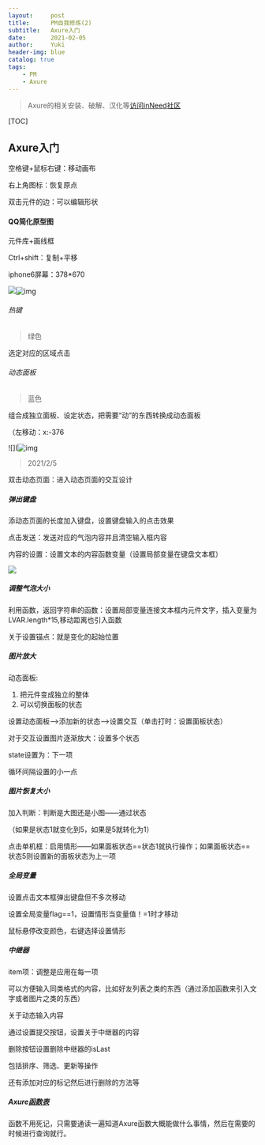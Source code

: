 ```yaml
---
layout:     post
title:      PM自我修炼(2)
subtitle:   Axure入门
date:       2021-02-05
author:     Yuki
header-img: blue
catalog: true
tags:
    - PM
    - Axure
---
```


> Axure的相关安装、破解、汉化等[访问inNeed社区](https://www.inneed.club/resources/detail/y6vb408gnr)



[TOC]



## Axure入门

空格键+鼠标右键：移动画布

右上角图标：恢复原点

双击元件的边：可以编辑形状



#### QQ简化原型图

元件库+画线框

Ctrl+shift：复制+平移

iphone6屏幕：378*670

![](http://m.qpic.cn/psc?/V12k6iOZ1Rqtu7/45NBuzDIW489QBoVep5mce8muMcBsnaNyWDWqKHqkP.LwYkHfH6YM2xYw9On.nmDGWmFKj*zFZHsDt9SOToqZtbPB0ueP4EGhRaNoBxkUTw!/b&bo=DwEbAgAAAAADFyU!&rf=viewer_4)![img](http://m.qpic.cn/psc?/V12k6iOZ1Rqtu7/45NBuzDIW489QBoVep5mcfeYWn*U1DJTuMUVtbQ*VkvBTHJb9x8f1yLiKns7vv7bGw7.S16zUv0lJ4UD9SuRr*uzHDzmHdzHryvnRQr2htk!/b&bo=*QDrAQAAAAADFyU!&rf=viewer_4) 



###### 热键

> 绿色

选定对应的区域点击

###### 动态面板

> 蓝色

组合成独立面板、设定状态，把需要“动”的东西转换成动态面板

（左移动：x:-376

![](![img](http://m.qpic.cn/psc?/V12k6iOZ1Rqtu7/45NBuzDIW489QBoVep5mcfeYWn*U1DJTuMUVtbQ*VkvH8igahXa.X7J3I7IxmM7AbPT7sHWJGXBsqYcaCxxQLGTvmUNAaU.sMpD9quDnSE4!/b&bo=TQLkAQAAAAADF5g!&rf=viewer_4)

>  2021/2/5

双击动态页面：进入动态页面的交互设计

##### 弹出键盘

添动态页面的长度加入键盘，设置键盘输入的点击效果

点击发送：发送对应的气泡内容并且清空输入框内容

内容的设置：设置文本的内容函数变量（设置局部变量在键盘文本框）

![](http://m.qpic.cn/psc?/V12k6iOZ1Rqtu7/45NBuzDIW489QBoVep5mcQKfjusButFA1PC1*WgC*oS78C08Dlxy7bkMFctPQVbFG6b1sgD6x2Oy5LiXy8L92.3ReU6mGjPdSgpi*UXxw.g!/b&bo=mAMLAgAAAAADF6A!&rf=viewer_4)



##### 调整气泡大小

利用函数，返回字符串的函数：设置局部变量连接文本框内元件文字，插入变量为LVAR.length*15,移动距离也引入函数

关于设置锚点：就是变化的起始位置





##### 图片放大

动态面板:

1. 把元件变成独立的整体
2. 可以切换面板的状态

 设置动态面板-->添加新的状态-->设置交互（单击打时：设置面板状态）

对于交互设置图片逐渐放大：设置多个状态

state设置为：下一项

循环间隔设置的小一点



##### 图片恢复大小

加入判断：判断是大图还是小图——通过状态

（如果是状态1就变化到5，如果是5就转化为1）



点击单机框：启用情形——如果面板状态==状态1就执行操作；如果面板状态==状态5则设置新的面板状态为上一项



##### 全局变量

设置点击文本框弹出键盘但不多次移动

设置全局变量flag==1，设置情形当变量值！=1时才移动



鼠标悬停改变颜色，右键选择设置情形



##### 中继器

item项：调整是应用在每一项

可以方便输入同类格式的内容，比如好友列表之类的东西（通过添加函数来引入文字或者图片之类的东西）



关于动态输入内容

通过设置提交按钮，设置关于中继器的内容

删除按钮设置删除中继器的isLast

包括排序、筛选、更新等操作

还有添加对应的标记然后进行删除的方法等







##### Axure[函数表](https://www.inneed.club/resources/detail/4ayb7eqw0n)

函数不用死记，只需要通读一遍知道Axure函数大概能做什么事情，然后在需要的时候进行查询就行。 